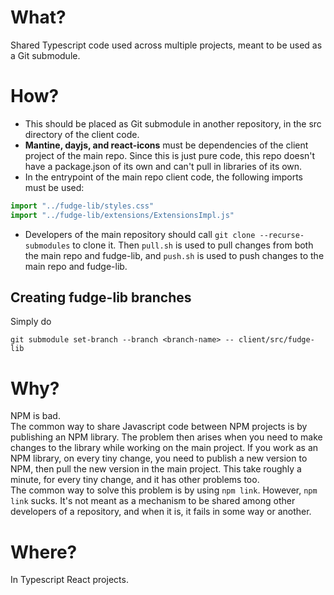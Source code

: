 # What?

Shared Typescript code used across multiple projects, meant to be used as a Git submodule.

# How?

- This should be placed as Git submodule in another repository, in the src directory of the client code.
- **Mantine, dayjs, and react-icons** must be dependencies of the client project of the main repo. Since this is just
  pure code, this repo doesn't have a package.json of its own and can't pull in libraries of its own.
- In the entrypoint of the main repo client code, the following imports must be used:

```typescript
import "../fudge-lib/styles.css"
import "../fudge-lib/extensions/ExtensionsImpl.js"
```

- Developers of the main repository should call `git clone --recurse-submodules` to clone it. Then `pull.sh` is used to
  pull changes from both the main repo and fudge-lib, and `push.sh` is used to push changes to the main repo and
  fudge-lib.

## Creating fudge-lib branches

Simply do

```shell
git submodule set-branch --branch <branch-name> -- client/src/fudge-lib
```

# Why?

NPM is bad.  
The common way to share Javascript code between NPM projects is by publishing an NPM library. The problem then arises
when you need to make changes to the library while working on the main project. If you work as an NPM library, on every
tiny change, you need to publish a new version to NPM, then pull the new version in the main project. This take roughly
a minute, for every tiny change, and it has other problems too.  
The common way to solve this problem is by using `npm link`. However, `npm link` sucks. It's not meant as a mechanism to
be shared among other developers of a repository, and when it is, it fails in some way or another.

# Where?

In Typescript React projects. 